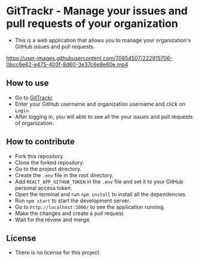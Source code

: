 # GitTrackr - Manage your issues and pull requests of your organization

- This is a web application that allows you to manage your organization's GitHub issues and pull requests.


https://user-images.githubusercontent.com/70854507/222915706-0bcc6e62-e475-403f-8d60-3e37c6e8e60e.mp4

  
## How to use

- Go to [GitTrackr](https://gittrackr.netlify.app/).
- Enter your GitHub username and organization username and click on `Login`.
- After logging in, you will able to see all the your issues and pull requests of organization.

## How to contribute

- Fork this repository.
- Clone the forked repository.
- Go to the project directory.
- Create the `.env` file in the root directory.
- Add `REACT_APP_GITHUB_TOKEN` in the `.env` file and set it to your GitHub personal access token.
- Open the terminal and run `npm install` to install all the dependencies.
- Run `npm start` to start the development server.
- Go to `http://localhost:3000/` to see the application running.
- Make the changes and create a pull request.
- Wait for the review and merge.

## License

- There is no license for this project.
